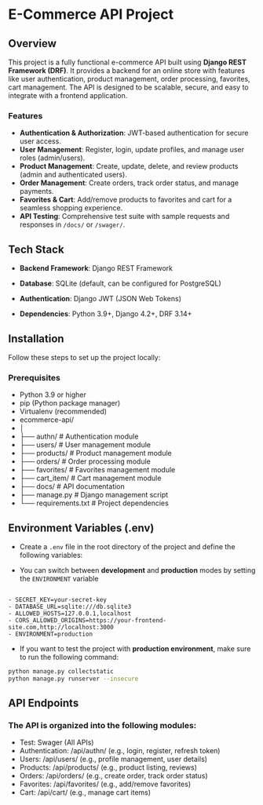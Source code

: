 # E-Commerce API Project

## Overview

This project is a fully functional e-commerce API built using **Django REST Framework (DRF)**. It provides a backend for an online store with features like user authentication, product management, order processing, favorites, cart management. The API is designed to be scalable, secure, and easy to integrate with a frontend application.

### Features

- **Authentication & Authorization**: JWT-based authentication for secure user access.
- **User Management**: Register, login, update profiles, and manage user roles (admin/users).
- **Product Management**: Create, update, delete, and review products (admin and authenticated users).
- **Order Management**: Create orders, track order status, and manage payments.
- **Favorites & Cart**: Add/remove products to favorites and cart for a seamless shopping experience.
- **API Testing**: Comprehensive test suite with sample requests and responses in `/docs/` or `/swager/`.

## Tech Stack

- **Backend Framework**: Django REST Framework
- **Database**: SQLite (default, can be configured for PostgreSQL)
- **Authentication**: Django JWT (JSON Web Tokens)

- **Dependencies**: Python 3.9+, Django 4.2+, DRF 3.14+

## Installation

Follow these steps to set up the project locally:

### Prerequisites

- Python 3.9 or higher
- pip (Python package manager)
- Virtualenv (recommended)
- ecommerce-api/
- │
- ├── authn/ # Authentication module
- ├── users/ # User management module
- ├── products/ # Product management module
- ├── orders/ # Order processing module
- ├── favorites/ # Favorites management module
- ├── cart_item/ # Cart management module
- ├── docs/ # API documentation
- ├── manage.py # Django management script
- └── requirements.txt # Project dependencies

## Environment Variables (.env)

- Create a `.env` file in the root directory of the project and define the following variables:

- You can switch between **development** and **production** modes by setting the `ENVIRONMENT` variable

```env

- SECRET_KEY=your-secret-key
- DATABASE_URL=sqlite:///db.sqlite3
- ALLOWED_HOSTS=127.0.0.1,localhost
- CORS_ALLOWED_ORIGINS=https://your-frontend-site.com,http://localhost:3000
- ENVIRONMENT=production

```

- If you want to test the project with **production environment**, make sure to run the following command:

```bash
python manage.py collectstatic
python manage.py runserver --insecure

```

## API Endpoints

### The API is organized into the following modules:

- Test: Swager (All APIs)
- Authentication: /api/authn/ (e.g., login, register, refresh token)
- Users: /api/users/ (e.g., profile management, user details)
- Products: /api/products/ (e.g., product listing, reviews)
- Orders: /api/orders/ (e.g., create order, track order status)
- Favorites: /api/favorites/ (e.g., add/remove favorites)
- Cart: /api/cart/ (e.g., manage cart items)
